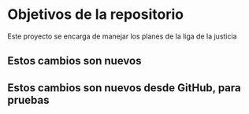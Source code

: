 # Objetivos de la repositorio

Este proyecto se encarga de manejar los planes de la liga de la justicia

## Estos cambios son nuevos

## Estos cambios son nuevos desde GitHub, para pruebas
